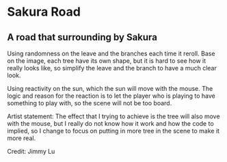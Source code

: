 # Sakura Road
## A road that surrounding by Sakura

Using randomness on the leave and the branches each time it reroll.
Base on the image, each tree have its own shape, but it is hard to
see how it really looks like, so simplify the leave and the branch 
to have a much clear look.

Using reactivity on the sun, which the sun will move with the mouse.
The logic and reason for the reaction is to let the player who is playing
to have something to play with, so the scene will not be too board.

Artist statement: The effect that I trying to achieve is the tree will also move
with the mouse, but I really do not know how it work and how the code to implied,
so I change to focus on putting in more tree in the scene to make it more real.

Credit: Jimmy Lu

